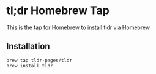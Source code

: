 tl;dr Homebrew Tap
==================

This is the tap for Homebrew to install tldr via Homebrew


## Installation

```
brew tap tldr-pages/tldr
brew install tldr
```
